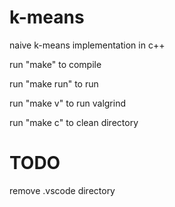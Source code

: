 # k-means
naive k-means implementation in c++

run "make" to compile

run "make run" to run

run "make v" to run valgrind

run "make c" to clean directory

# TODO
remove .vscode directory
